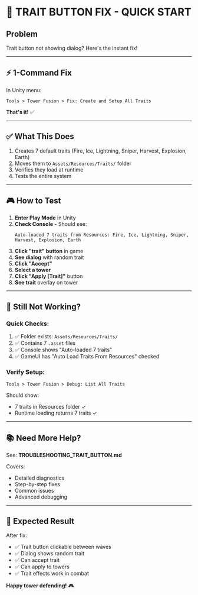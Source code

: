 # 🚀 TRAIT BUTTON FIX - QUICK START

## Problem
Trait button not showing dialog? Here's the instant fix!

---

## ⚡ 1-Command Fix

In Unity menu:
```
Tools > Tower Fusion > Fix: Create and Setup All Traits
```

**That's it!** ✅

---

## ✅ What This Does

1. Creates 7 default traits (Fire, Ice, Lightning, Sniper, Harvest, Explosion, Earth)
2. Moves them to `Assets/Resources/Traits/` folder
3. Verifies they load at runtime
4. Tests the entire system

---

## 🎮 How to Test

1. **Enter Play Mode** in Unity
2. **Check Console** - Should see:
   ```
   Auto-loaded 7 traits from Resources: Fire, Ice, Lightning, Sniper, Harvest, Explosion, Earth
   ```
3. **Click "trait" button** in game
4. **See dialog** with random trait
5. **Click "Accept"**
6. **Select a tower**
7. **Click "Apply [Trait]"** button
8. **See trait** overlay on tower

---

## 🐛 Still Not Working?

### Quick Checks:
1. ✅ Folder exists: `Assets/Resources/Traits/`
2. ✅ Contains 7 `.asset` files
3. ✅ Console shows "Auto-loaded 7 traits"
4. ✅ GameUI has "Auto Load Traits From Resources" checked

### Verify Setup:
```
Tools > Tower Fusion > Debug: List All Traits
```

Should show:
- 7 traits in Resources folder ✓
- Runtime loading returns 7 traits ✓

---

## 📚 Need More Help?

See: **TROUBLESHOOTING_TRAIT_BUTTON.md**

Covers:
- Detailed diagnostics
- Step-by-step fixes
- Common issues
- Advanced debugging

---

## 🎉 Expected Result

After fix:
- ✅ Trait button clickable between waves
- ✅ Dialog shows random trait
- ✅ Can accept trait
- ✅ Can apply to towers
- ✅ Trait effects work in combat

**Happy tower defending!** 🎮
